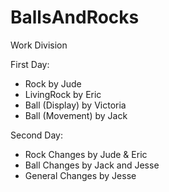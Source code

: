 # BallsAndRocks

Work Division

First Day:
- Rock by Jude
- LivingRock by Eric
- Ball (Display) by Victoria
- Ball (Movement) by Jack

Second Day:
- Rock Changes by Jude & Eric
- Ball Changes by Jack and Jesse
- General Changes by Jesse
